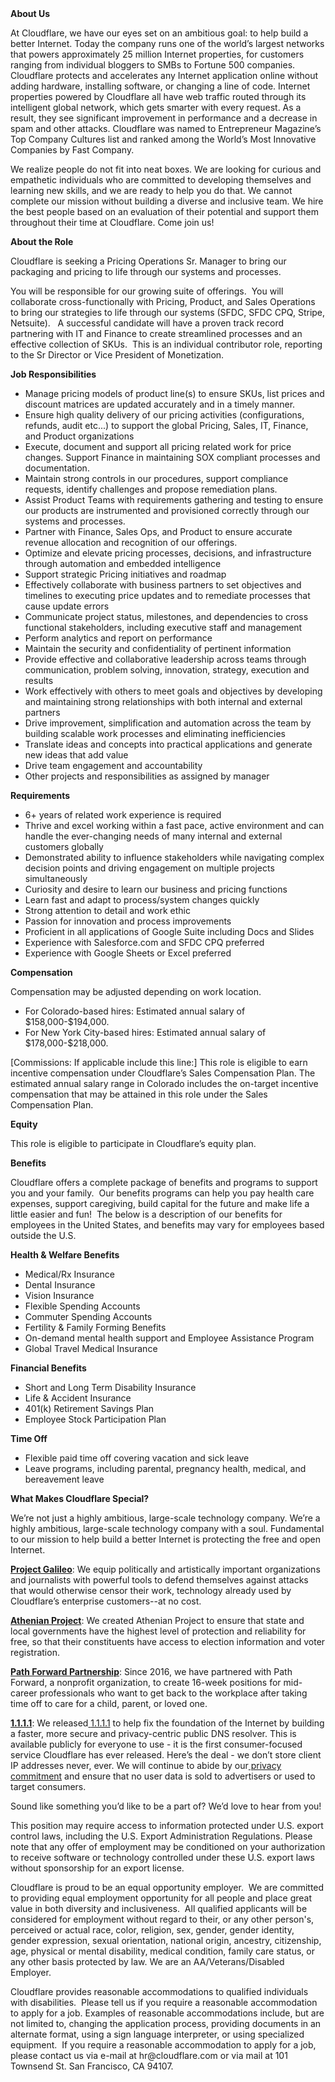 <div class="content-intro">
	<div><strong>About Us</strong></div>
	<div>
		<p><span style="font-weight: 400;">At Cloudflare, we have our eyes set on an ambitious goal: to help build a better Internet. Today the company runs one of the world’s largest networks that powers approximately 25 million Internet properties, for customers ranging from individual bloggers to SMBs to Fortune 500 companies. Cloudflare protects and accelerates any Internet application online without adding hardware, installing software, or changing a line of code. Internet properties powered by Cloudflare all have web traffic routed through its intelligent global network, which gets smarter with every request. As a result, they see significant improvement in performance and a decrease in spam and other attacks. Cloudflare was named to Entrepreneur Magazine’s Top Company Cultures list and ranked among the World’s Most Innovative Companies by Fast Company.</span><span style="font-weight: 400;">&nbsp;</span></p>
		<p><span style="font-weight: 400;">We realize people do not fit into neat boxes. We are looking for curious and empathetic individuals who are committed to developing themselves and learning new skills, and we are ready to help you do that. We cannot complete our mission without building a diverse and inclusive team. We hire the best people based on an evaluation of their potential and support them throughout their time at Cloudflare. Come join us!&nbsp;</span></p>
	</div>
</div>
<p><strong>About the Role</strong></p>
<p><span style="font-weight: 400;">Cloudflare is seeking a Pricing Operations Sr. Manager to bring our packaging and pricing to life through our systems and processes.</span></p>
<p><span style="font-weight: 400;">You will be responsible for our growing suite of offerings.&nbsp; You will collaborate cross-functionally with Pricing, Product, and Sales Operations to bring our strategies to life through our systems (SFDC, SFDC CPQ, Stripe, Netsuite). &nbsp; A successful candidate will have a proven track record partnering with IT and Finance to create streamlined processes and an effective collection of SKUs.&nbsp; This is an individual contributor role, reporting to the Sr Director or Vice President of Monetization.</span></p>
<p><strong>Job Responsibilities</strong></p>
<ul>
	<li style="font-weight: 400;"><span style="font-weight: 400;">Manage pricing models of product line(s) to ensure SKUs, list prices and discount matrices are updated accurately and in a timely manner.</span></li>
	<li style="font-weight: 400;"><span style="font-weight: 400;">Ensure high quality delivery of our pricing activities (configurations, refunds, audit etc...) to support the global Pricing, Sales, IT, Finance, and Product organizations</span></li>
	<li style="font-weight: 400;"><span style="font-weight: 400;">Execute, document and support all pricing related work for price changes. Support Finance in maintaining SOX compliant processes and documentation.</span></li>
	<li style="font-weight: 400;"><span style="font-weight: 400;">Maintain strong controls in our procedures, support compliance requests, identify challenges and propose remediation plans.</span></li>
	<li style="font-weight: 400;"><span style="font-weight: 400;">Assist Product Teams with requirements gathering and testing to ensure our products are instrumented and provisioned correctly through our systems and processes.</span></li>
	<li style="font-weight: 400;"><span style="font-weight: 400;">Partner with Finance, Sales Ops, and Product to ensure accurate revenue allocation and recognition of our offerings.</span></li>
	<li style="font-weight: 400;"><span style="font-weight: 400;">Optimize and elevate pricing processes, decisions, and infrastructure through automation and embedded intelligence</span></li>
	<li style="font-weight: 400;"><span style="font-weight: 400;">Support strategic Pricing initiatives and roadmap</span></li>
	<li style="font-weight: 400;"><span style="font-weight: 400;">Effectively collaborate with business partners to set objectives and timelines to executing price updates and to remediate processes that cause update errors</span></li>
	<li style="font-weight: 400;"><span style="font-weight: 400;">Communicate project status, milestones, and dependencies to cross functional stakeholders, including executive staff and management</span></li>
	<li style="font-weight: 400;"><span style="font-weight: 400;">Perform analytics and report on performance</span></li>
	<li style="font-weight: 400;"><span style="font-weight: 400;">Maintain the security and confidentiality of pertinent information</span></li>
	<li style="font-weight: 400;"><span style="font-weight: 400;">Provide effective and collaborative leadership across teams through communication, problem solving, innovation, strategy, execution and results</span></li>
	<li style="font-weight: 400;"><span style="font-weight: 400;">Work effectively with others to meet goals and objectives by developing and maintaining strong relationships with both internal and external partners</span></li>
	<li style="font-weight: 400;"><span style="font-weight: 400;">Drive improvement, simplification and automation across the team by building scalable work processes and eliminating inefficiencies</span></li>
	<li style="font-weight: 400;"><span style="font-weight: 400;">Translate ideas and concepts into practical applications and generate new ideas that add value</span></li>
	<li style="font-weight: 400;"><span style="font-weight: 400;">Drive team engagement and accountability</span></li>
	<li style="font-weight: 400;"><span style="font-weight: 400;">Other projects and responsibilities as assigned by manager</span></li>
</ul>
<p><strong>Requirements</strong></p>
<ul>
	<li style="font-weight: 400;"><span style="font-weight: 400;">6+ years of related work experience is required</span></li>
	<li style="font-weight: 400;"><span style="font-weight: 400;">Thrive and excel working within a fast pace, active environment and can handle the ever-changing needs of many internal and external customers globally</span></li>
	<li style="font-weight: 400;"><span style="font-weight: 400;">Demonstrated ability to influence stakeholders while navigating complex decision points and driving engagement on multiple projects simultaneously</span></li>
	<li style="font-weight: 400;"><span style="font-weight: 400;">Curiosity and desire to learn our business and pricing functions</span></li>
	<li style="font-weight: 400;"><span style="font-weight: 400;">Learn fast and adapt to process/system changes quickly</span></li>
	<li style="font-weight: 400;"><span style="font-weight: 400;">Strong attention to detail and work ethic</span></li>
	<li style="font-weight: 400;"><span style="font-weight: 400;">Passion for innovation and process improvements</span></li>
	<li><span style="font-weight: 400;">Proficient in all applications of Google Suite including Docs and Slides</span></li>
	<li style="font-weight: 400;"><span style="font-weight: 400;">Experience with Salesforce.com and SFDC CPQ preferred</span></li>
	<li style="font-weight: 400;"><span style="font-weight: 400;">Experience with Google Sheets or Excel preferred</span></li>
</ul>
<p><strong>Compensation</strong></p>
<p><span style="font-weight: 400;">Compensation may be adjusted depending on work location.</span></p>
<ul>
	<li style="font-weight: 400;"><span style="font-weight: 400;">For Colorado-based hires: Estimated annual salary of $158,000-$194,000.</span></li>
	<li style="font-weight: 400;"><span style="font-weight: 400;">For New York City-based hires: Estimated annual salary of $178,000-$218,000.</span></li>
</ul>
<p><span style="font-weight: 400;">[Commissions: If applicable include this line:]</span><span style="font-weight: 400;"> This role is eligible to earn incentive compensation under Cloudflare’s Sales Compensation Plan. The estimated annual salary range in Colorado includes the on-target incentive compensation that may be attained in this role under the Sales Compensation Plan.</span></p>
<p><strong>Equity</strong></p>
<p><span style="font-weight: 400;">This role is eligible to participate in Cloudflare’s equity plan.</span></p>
<p><strong>Benefits</strong></p>
<p><span style="font-weight: 400;">Cloudflare offers a complete package of benefits and programs to support you and your family.&nbsp; Our benefits programs can help you pay health care expenses, support caregiving, build capital for the future and make life a little easier and fun!&nbsp; The below is a description of our benefits for employees in the United States, and benefits may vary for employees based outside the U.S.</span></p>
<p><strong>Health &amp; Welfare Benefits</strong></p>
<ul>
	<li style="font-weight: 400;"><span style="font-weight: 400;">Medical/Rx Insurance</span></li>
	<li style="font-weight: 400;"><span style="font-weight: 400;">Dental Insurance</span></li>
	<li style="font-weight: 400;"><span style="font-weight: 400;">Vision Insurance</span></li>
	<li style="font-weight: 400;"><span style="font-weight: 400;">Flexible Spending Accounts</span></li>
	<li style="font-weight: 400;"><span style="font-weight: 400;">Commuter Spending Accounts</span></li>
	<li style="font-weight: 400;"><span style="font-weight: 400;">Fertility &amp; Family Forming Benefits</span></li>
	<li style="font-weight: 400;"><span style="font-weight: 400;">On-demand mental health support and Employee Assistance Program</span></li>
	<li style="font-weight: 400;"><span style="font-weight: 400;">Global Travel Medical Insurance</span></li>
</ul>
<p><strong>Financial Benefits</strong></p>
<ul>
	<li style="font-weight: 400;"><span style="font-weight: 400;">Short and Long Term Disability Insurance</span></li>
	<li style="font-weight: 400;"><span style="font-weight: 400;">Life &amp; Accident Insurance</span></li>
	<li style="font-weight: 400;"><span style="font-weight: 400;">401(k) Retirement Savings Plan</span></li>
	<li style="font-weight: 400;"><span style="font-weight: 400;">Employee Stock Participation Plan</span></li>
</ul>
<p><strong>Time Off</strong></p>
<ul>
	<li style="font-weight: 400;"><span style="font-weight: 400;">Flexible paid time off covering vacation and sick leave</span></li>
	<li style="font-weight: 400;"><span style="font-weight: 400;">Leave programs, including parental, pregnancy health, medical, and bereavement leave</span></li>
</ul>
<div class="content-conclusion">
	<p><strong>What Makes Cloudflare Special?</strong></p>
	<p><span style="font-weight: 400;">We’re not just a highly ambitious, large-scale technology company. We’re a highly ambitious, large-scale technology company with a soul. Fundamental to our mission to help build a better Internet is protecting the free and open Internet.</span></p>
	<p><a href="https://blog.cloudflare.com/protecting-free-expression-online/"><strong>Project Galileo</strong></a><span style="font-weight: 400;">: We equip politically and artistically important organizations and journalists with powerful tools to defend themselves against attacks that would otherwise censor their work, technology already used by Cloudflare’s enterprise customers--at no cost.</span></p>
	<p><strong><a href="https://www.cloudflare.com/athenian/">Athenian Project</a></strong><span style="font-weight: 400;">: We created Athenian Project to ensure that state and local governments have the highest level of protection and reliability for free, so that their constituents have access to election information and voter registration.</span></p>
	<p><a href="https://blog.cloudflare.com/tag/path-forward/"><strong>Path Forward Partnership</strong></a><span style="font-weight: 400;">: Since 2016, we have partnered with Path Forward, a nonprofit organization, to create 16-week positions for mid-career professionals who want to get back to the workplace after taking time off to care for a child, parent, or loved one.</span></p>
	<p><a href="https://1.1.1.1/"><strong>1.1.1.1</strong></a><span style="font-weight: 400;">: We released</span><a href="https://1.1.1.1/"> <span style="font-weight: 400;">1.1.1.1</span></a><span style="font-weight: 400;"> to help fix the foundation of the Internet by building a faster, more secure and privacy-centric public DNS resolver. This is available publicly for everyone to use - it is the first consumer-focused service Cloudflare has ever released. Here’s the deal - we don’t store client IP addresses never, ever. We will continue to abide by our</span><a href="https://developers.cloudflare.com/1.1.1.1/privacy/public-dns-resolver"> privacy commitment</a><span style="font-weight: 400;"> and ensure that no user data is sold to advertisers or used to target consumers.</span></p>
	<p><span style="font-weight: 400;">Sound like something you’d like to be a part of? We’d love to hear from you!</span></p>
	<p><span style="font-weight: 400;">This position may require access to information protected under U.S. export control laws, including the U.S. Export Administration Regulations. Please note that any offer of employment may be conditioned on your authorization to receive software or technology controlled under these U.S. export laws without sponsorship for an export license.</span></p>
	<p><span style="font-weight: 400;">Cloudflare is proud to be an equal opportunity employer. &nbsp;We are committed to providing equal employment opportunity for all people and place great value in both diversity and inclusiveness. &nbsp;All qualified applicants will be considered for employment without regard to their, or any other person's, perceived or actual</span> <span style="font-weight: 400;">race, color, religion, sex, gender, gender identity, gender expression, sexual orientation, national origin, ancestry, citizenship, age, physical or mental disability, medical condition, family care status, or any other basis protected by law. </span><span style="font-weight: 400;">We are an AA/Veterans/Disabled Employer.</span></p>
	<p><span style="font-weight: 400;">Cloudflare provides reasonable accommodations to qualified individuals with disabilities. &nbsp;Please tell us if you require a reasonable accommodation to apply for a job. Examples of reasonable accommodations include, but are not limited to, changing the application process, providing documents in an alternate format, using a sign language interpreter, or using specialized equipment. &nbsp;If you require a reasonable accommodation to apply for a job, please contact us via e-mail at </span><span style="font-weight: 400;">hr@cloudflare.com</span><span style="font-weight: 400;"> or via mail at 101 Townsend St. San Francisco, CA 94107.</span></p>
</div>
